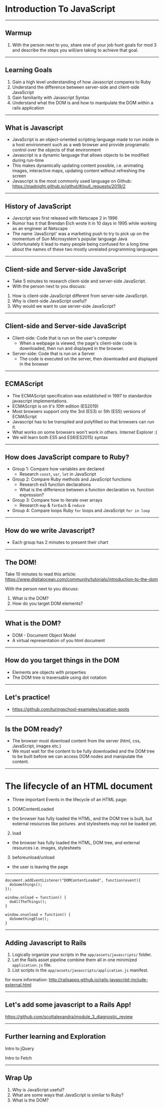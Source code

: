 # Introduction To JavaScript

---

## Warmup

1. With the person next to you, share one of your job hunt goals for mod 3 and describe the steps you will/are taking to achieve that goal.

---

## Learning Goals

1. Gain a high level understanding of how Javascript compares to Ruby
2. Understand the difference between server-side and client-side JavaScript
3. Gain familiarity with Javascript Syntax
4. Understand what the DOM is and how to manipulate the DOM within a rails application

---

## What is Javascript

- JavaScript is an object-oriented scripting language made to run inside in a host environment such as a web browser and provide programatic control over the objects of that environment
- Javascript is a dynamic language that allows objects to be modified during run-time
- This makes dynamically updating content possible, i.e. animating images, interactive maps, updating content without refreshing the screen
- Javascript is the most commonly used language on Github: https://madnight.github.io/githut/#/pull_requests/2019/2

---

## History of JavaScript

- Javscript was first released with Netscape 2 in 1996
- Rumor has it that Brendan Eich wrote it in 10 days in 1995 while working as an engineer at Netscape
- The name 'JavaScript' was a marketing push to try to pick up on the momentum of Sun Microsystem's popular language Java
- Unfortunately it lead to many people being confused for a long time about the names of these two mostly unrelated programming languages

---

## Client-side and Server-side JavaScript

- Take 5 minutes to research client-side and server-side JavaScript.
- With the person next to you discuss:
1. How is client-side JavaScript different from server-side JavaScript.
2. Why is client-side JavaScript useful?
3. Why would we want to use server-side JavaScript?

---

## Client-side and Server-side JavaScript
- Client-side: Code that is run on the user's computer
  - When a webpage is viewed, the page's client-side code is downloaded, then run and displayed in the browser.
- Server-side: Code that is run on a Server
  - The code is executed on the server, then downloaded and displayed in the browser

---

## ECMAScript

- The ECMAScript specification was established in 1997 to standardize javascript implementations.
- ECMAScript is on it's *10th* edition (ES2019)
- Most browsers support only the 3rd (ES3) or 5th (ES5) versions of ECMAScript
- Javascript has to be transpiled and polyfilled so that browsers can run it.
- What works on some browsers won't work in others. Internet Explorer :(
- We will learn both ES5 and ES6(ES2015) syntax

---

## How does JavaScript compare to Ruby?

- Group 1: Compare how variables are declared 
    - Research `const`, `var`, `let` in JavaScript
- Group 2: Compare Ruby methods and JavaScript functions 
    - Research es5 function declarations
    - What is the differience between a function declaration vs. function expression?
- Group 3: Compare how to iterate over arrays
    - Research `map` & `forEach` & `reduce`
- Group 4: Compare loops Ruby `for` loops and JavaScript `for in loop` 

---

## How do we write Javascript?

- Each group has 2 minutes to present their chart

---

## The DOM!

Take 10 minutes to read this article:
https://www.digitalocean.com/community/tutorials/introduction-to-the-dom

With the person next to you discuss:
1. What is the DOM?
2. How do you target DOM elements?

---

## What is the DOM?

- DOM - Document Object Model
- A virtual representation of you html document

---

## How do you target things in the DOM

- Elements are objects with properties
- The DOM tree is traversable using dot notation

---

## Let's practice!
- https://github.com/turingschool-examples/vacation-spots

---

## Is the DOM ready?

- The browser must download content from the server (html, css, JavaScript, images etc.)
- We must wait for the content to be fully downloaded and the DOM tree to be built before we can access DOM nodes and manipulate the content.

---

# The lifecycle of an HTML document

- Three important Events in the lifecycle of an HTML page:
1. DOMContentLoaded
- the browser has fully loaded the HTML, and the DOM tree is built, but external resources like pictures <img> and stylesheets may not be loaded yet.
2. load
- the browser has fully loaded the HTML, DOM tree, and external resources i.e. images, stylesheets
3. beforeunload/unload
- the user is leaving the page

---

```
document.addEventListener("DOMContentLoaded", function(event){
  doSomethings();
});
```

```
window.onload = function() {
  doAllTheThings();
}
```

```
window.onunload = function() {
  doSomethingElse();
}
```

---

## Adding Javascript to Rails

1. Logically organize your scripts in the `app/assets/javascripts/` folder.
3. Let the Rails asset pipeline combine them all in one minimized `application.js` file.
4. List scripts in the `app/assets/javascripts/application.js` manifest.

for more information: http://railsapps.github.io/rails-javascript-include-external.html

---

## Let's add some javascript to a Rails App!
https://github.com/scottalexandra/module_3_diagnostic_review

---
## Further learning and Exploration

Intro to jQuery

Intro to Fetch

---

## Wrap Up

1. Why is JavaScript useful?
2. What are some ways that JavaScript is similar to Ruby?
3. What is the DOM?
